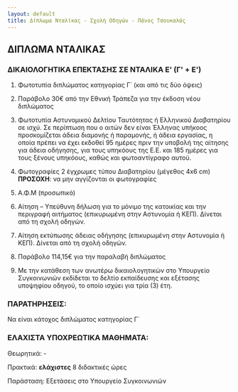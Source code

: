```yaml
---
layout: default
title: Δίπλωμα Νταλίκας - Σχολή Οδηγών - Πάνος Τσουκαλάς
---
```


ΔΙΠΛΩΜΑ ΝΤΑΛΙΚΑΣ
----------------

### ΔΙΚΑΙΟΛΟΓΗΤΙΚΑ ΕΠΕΚΤΑΣΗΣ ΣΕ ΝΤΑΛΙΚΑ Ε' (Γ' + Ε')

1. Φωτοτυπία διπλώματος κατηγορίας Γ΄ (και από τις δύο όψεις)

2. Παράβολο 30€ από την Εθνική Τράπεζα για την έκδοση νέου διπλώματος

3. Φωτοτυπία Αστυνομικού Δελτίου Ταυτότητας ή Ελληνικού Διαβατηρίου σε ισχύ.
   Σε περίπτωση που ο αιτών δεν είναι Έλληνας υπήκοος προσκομίζεται άδεια διαμονής
   ή παραμονής, ή άδεια εργασίας, η οποία πρέπει να έχει εκδοθεί 95 ημέρες πριν την
   υποβολή της αίτησης για άδεια οδήγησης, για τους υπηκόους της Ε.Ε. και 185
   ημέρες για τους ξένους υπηκόους, καθώς και φωτοαντίγραφο αυτού.

4. Φωτογραφίες 2 έγχρωμες τύπου Διαβατηρίου (μέγεθος 4x6 cm)
   **ΠΡΟΣΟΧΗ**: να μην αγγίζονται οι φωτογραφίες

5. Α.Φ.Μ (προσωπικό)

6. Αίτηση – Υπεύθυνη δήλωση για το μόνιμο της κατοικίας και την περιγραφή αιτήματος (επικυρωμένη στην Αστυνομία ή ΚΕΠ). Δίνεται από τη σχολή οδηγών.

7. Αίτηση εκτύπωσης άδειας οδήγησης (επικυρωμένη στην Αστυνομία ή ΚΕΠ). Δίνεται από τη σχολή οδηγών.

8. Παράβολο 114,15€ για την παραλαβή διπλώματος

9. Με την κατάθεση των ανωτέρω δικαιολογητικών στο Υπουργείο Συγκοινωνιών εκδίδεται το δελτίο εκπαίδευσης και εξέτασης υποψηφίου οδηγού, το οποίο ισχύει για τρία (3) έτη.

### ΠΑΡΑΤΗΡΗΣΕΙΣ:

Να είναι κάτοχος διπλώματος κατηγορίας Γ΄

### ΕΛΑΧΙΣΤΑ ΥΠΟΧΡΕΩΤΙΚΑ ΜΑΘΗΜΑΤΑ:

Θεωρητικά: -

Πρακτικά: **ελάχιστες** 8 διδακτικές ώρες

Παράσταση: Εξετάσεις στο Υπουργείο Συγκοινωνιών


